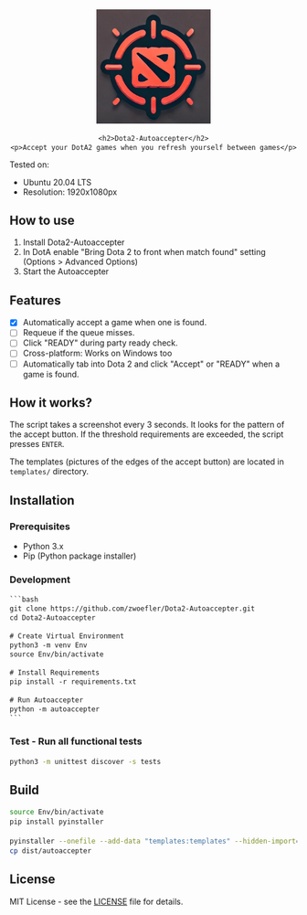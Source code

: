 <div align="center" width="100%">
    <img src="resources/DotA2-Autoaccepter_logo.png" alt="Dota 2 Autoaccepter Logo" width="200">

    <h2>Dota2-Autoaccepter</h2>
    <p>Accept your DotA2 games when you refresh yourself between games</p>
</div>

Tested on:
- Ubuntu 20.04 LTS
- Resolution: 1920x1080px

## How to use
1. Install Dota2-Autoaccepter
2. In DotA enable "Bring Dota 2 to front when match found" setting (Options > Advanced Options)
3. Start the Autoaccepter

## Features
- [X] Automatically accept a game when one is found.
- [ ] Requeue if the queue misses.
- [ ] Click "READY" during party ready check.
- [ ] Cross-platform: Works on Windows too
- [ ] Automatically tab into Dota 2 and click "Accept" or "READY" when a game is found.

## How it works?
The script takes a screenshot every 3 seconds.
It looks for the pattern of the accept button.
If the threshold requirements are exceeded, the script presses `ENTER`.

The templates (pictures of the edges of the accept button) are located in `templates/` directory.

## Installation

### Prerequisites

- Python 3.x
- Pip (Python package installer)

### Development
    ```bash
    git clone https://github.com/zwoefler/Dota2-Autoaccepter.git
    cd Dota2-Autoaccepter

    # Create Virtual Environment
    python3 -m venv Env
    source Env/bin/activate

    # Install Requirements
    pip install -r requirements.txt

    # Run Autoaccepter
    python -m autoaccepter
    ```

### Test - Run all functional tests
```BASH
python3 -m unittest discover -s tests
```

## Build
```BASH
source Env/bin/activate
pip install pyinstaller

pyinstaller --onefile --add-data "templates:templates" --hidden-import=argparse --name=autoaccepter autoaccepter/main.py
cp dist/autoaccepter
```

## License

MIT License - see the [LICENSE](LICENSE) file for details.

